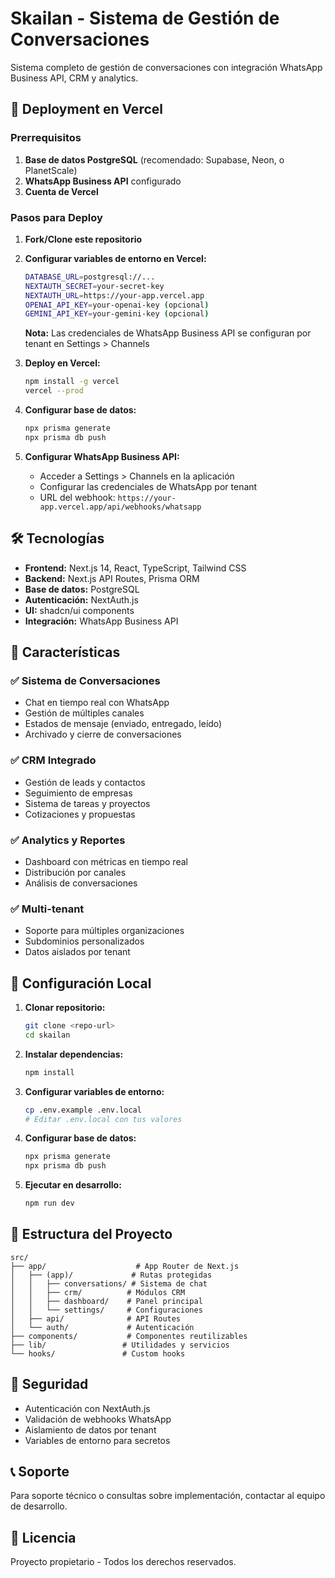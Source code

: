 # Skailan - Sistema de Gestión de Conversaciones

Sistema completo de gestión de conversaciones con integración WhatsApp Business API, CRM y analytics.

## 🚀 Deployment en Vercel

### Prerrequisitos

1. **Base de datos PostgreSQL** (recomendado: Supabase, Neon, o PlanetScale)
2. **WhatsApp Business API** configurado
3. **Cuenta de Vercel**

### Pasos para Deploy

1. **Fork/Clone este repositorio**

2. **Configurar variables de entorno en Vercel:**

   ```bash
   DATABASE_URL=postgresql://...
   NEXTAUTH_SECRET=your-secret-key
   NEXTAUTH_URL=https://your-app.vercel.app
   OPENAI_API_KEY=your-openai-key (opcional)
   GEMINI_API_KEY=your-gemini-key (opcional)
   ```

   **Nota:** Las credenciales de WhatsApp Business API se configuran por tenant en Settings > Channels

3. **Deploy en Vercel:**

   ```bash
   npm install -g vercel
   vercel --prod
   ```

4. **Configurar base de datos:**

   ```bash
   npx prisma generate
   npx prisma db push
   ```

5. **Configurar WhatsApp Business API:**
   - Acceder a Settings > Channels en la aplicación
   - Configurar las credenciales de WhatsApp por tenant
   - URL del webhook: `https://your-app.vercel.app/api/webhooks/whatsapp`

## 🛠️ Tecnologías

- **Frontend:** Next.js 14, React, TypeScript, Tailwind CSS
- **Backend:** Next.js API Routes, Prisma ORM
- **Base de datos:** PostgreSQL
- **Autenticación:** NextAuth.js
- **UI:** shadcn/ui components
- **Integración:** WhatsApp Business API

## 📱 Características

### ✅ Sistema de Conversaciones

- Chat en tiempo real con WhatsApp
- Gestión de múltiples canales
- Estados de mensaje (enviado, entregado, leído)
- Archivado y cierre de conversaciones

### ✅ CRM Integrado

- Gestión de leads y contactos
- Seguimiento de empresas
- Sistema de tareas y proyectos
- Cotizaciones y propuestas

### ✅ Analytics y Reportes

- Dashboard con métricas en tiempo real
- Distribución por canales
- Análisis de conversaciones

### ✅ Multi-tenant

- Soporte para múltiples organizaciones
- Subdominios personalizados
- Datos aislados por tenant

## 🔧 Configuración Local

1. **Clonar repositorio:**

   ```bash
   git clone <repo-url>
   cd skailan
   ```

2. **Instalar dependencias:**

   ```bash
   npm install
   ```

3. **Configurar variables de entorno:**

   ```bash
   cp .env.example .env.local
   # Editar .env.local con tus valores
   ```

4. **Configurar base de datos:**

   ```bash
   npx prisma generate
   npx prisma db push
   ```

5. **Ejecutar en desarrollo:**
   ```bash
   npm run dev
   ```

## 📝 Estructura del Proyecto

```
src/
├── app/                    # App Router de Next.js
│   ├── (app)/             # Rutas protegidas
│   │   ├── conversations/ # Sistema de chat
│   │   ├── crm/          # Módulos CRM
│   │   ├── dashboard/    # Panel principal
│   │   └── settings/     # Configuraciones
│   ├── api/              # API Routes
│   └── auth/             # Autenticación
├── components/           # Componentes reutilizables
├── lib/                 # Utilidades y servicios
└── hooks/               # Custom hooks
```

## 🔐 Seguridad

- Autenticación con NextAuth.js
- Validación de webhooks WhatsApp
- Aislamiento de datos por tenant
- Variables de entorno para secretos

## 📞 Soporte

Para soporte técnico o consultas sobre implementación, contactar al equipo de desarrollo.

## 📄 Licencia

Proyecto propietario - Todos los derechos reservados.

